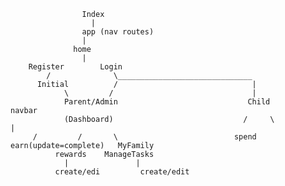 





                    Index
                      |
                    app (nav routes)
                    |
                  home
                    |
        Register        Login
            /              \______________________________
          Initial          /                              | 
                \         /                               |
                Parent/Admin                             Child                        navbar
                (Dashboard)                             /     \                          |
         /         /       \                          spend    earn(update=complete)   MyFamily
              rewards    ManageTasks
                |               |
              create/edi         create/edit            
  
                        
  